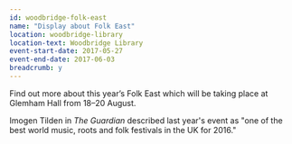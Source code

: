 ```yaml
---
id: woodbridge-folk-east
name: "Display about Folk East"
location: woodbridge-library
location-text: Woodbridge Library
event-start-date: 2017-05-27
event-end-date: 2017-06-03
breadcrumb: y
---
```


Find out more about this year’s Folk East which will be taking place at Glemham Hall from 18–20 August.

Imogen Tilden in <cite>The Guardian</cite> described last year's event as "one of the best world music, roots and folk festivals in the UK for 2016."
